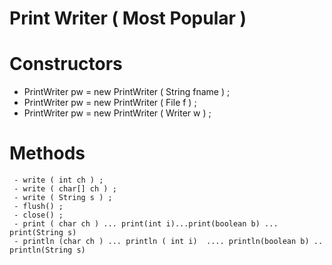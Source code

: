 

# Print Writer ( Most Popular )

# Constructors

- PrintWriter pw = new PrintWriter ( String fname ) ;
- PrintWriter pw = new PrintWriter ( File f ) ;
- PrintWriter pw = new PrintWriter ( Writer w ) ;

# Methods
                
     - write ( int ch ) ;
     - write ( char[] ch ) ;
     - write ( String s ) ;
     - flush() ;
     - close() ;
     - print ( char ch ) ... print(int i)...print(boolean b) ... print(String s)
     - println (char ch ) ... println ( int i)  .... println(boolean b) .. println(String s)